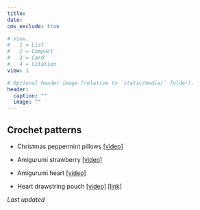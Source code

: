 ```yaml
---
title: 
date: 
cms_exclude: true

# View.
#   1 = List
#   2 = Compact
#   3 = Card
#   4 = Citation
view: 1

# Optional header image (relative to `static/media/` folder).
header:
  caption: ""
  image: ""
---
```


## Crochet patterns

* Christmas peppermint pillows [[video]](https://www.youtube.com/watch?v=cbMhZ4kwLKk&list=PLvzWNB_Nxz5upP4wx-QbhK5SIDc-ig_j7&index=37) 

* Amigurumi strawberry [[video]](https://www.youtube.com/watch?v=2EVZciLaAFg&list=PLvzWNB_Nxz5upP4wx-QbhK5SIDc-ig_j7&index=31)

* Amigurumi heart [[video]](https://www.youtube.com/watch?v=vxn93raVYxg&list=PLvzWNB_Nxz5upP4wx-QbhK5SIDc-ig_j7&index=13) 

* Heart drawstring pouch [[video]](https://www.youtube.com/watch?v=oHcpY10i4Jk&list=PLvzWNB_Nxz5upP4wx-QbhK5SIDc-ig_j7&index=18) [[link]](https://www.ravelry.com/patterns/library/heart-drawstring-pouch)


<body>
<p> <em> Last updated </em> </p>
<p id="myId"></p> 
<script> 
var date = new Date(); 
var p = document.getElementById("myId"); 
p.innerHTML = date; 
</script> 
</body>